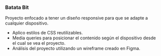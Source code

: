 ### Batata Bit

Proyecto enfocado a tener un diseño responsive para que se adapte a cualquier dispositivo.

- Aplico estilos de CSS reutilizables. 
- Media queries para posicionar el contenido según el dispositivo desde el cual se vea el proyecto.
- Análisis del proyecto utilizando un wireframe creado en Figma.